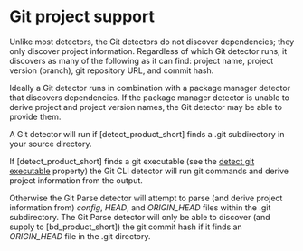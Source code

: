 # Git project support

Unlike most detectors, the Git detectors do not discover dependencies;
they only discover project information.
Regardless of which Git detector runs, it
discovers as many of the following as it can find: project name, project version (branch), git repository URL, and commit hash.

Ideally a Git detector runs in combination with a package manager detector that discovers dependencies.
If the package manager detector is unable to derive project and project version names,
the Git detector may be able to provide them.

A Git detector will run if [detect_product_short] finds a .git subdirectory in your source directory.

If [detect_product_short] finds a git executable
(see the [detect git executable](../properties/configuration/paths.md#git-executable)
property)
the Git CLI detector will run git commands and derive project information from the output. 

Otherwise the Git Parse detector will attempt to parse (and derive project information from)
*config*, *HEAD*, and *ORIGIN_HEAD* files within the .git subdirectory.
The Git Parse detector will only be able to discover (and supply to [bd_product_short]) the
git commit hash if it finds an *ORIGIN_HEAD* file in the .git directory.
